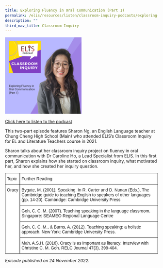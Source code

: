 ```yaml
---
title: Exploring Fluency in Oral Communication (Part 1)
permalink: /elis/resources/listen/classroom-inquiry-podcasts/exploring-fluency-in-oral-communication-part-1/
description: ""
third_nav_title: Classroom Inquiry
---
```

<img src="/images/ci-1.png" 
     style="width:50%">
		 
<a href="https://open.spotify.com/episode/1iP9YHEREjcn1YfoQaqsC7">Click here to listen to the podcast</a>

This two-part episode features Sharon Ng, an English Language teacher at Chung Cheng High School (Main) who attended ELIS’s Classroom Inquiry for EL and Literature Teachers course in 2021.

Sharon talks about her classroom inquiry project on fluency in oral communication with Dr Caroline Ho, a Lead Specialist from ELIS. In this first part, Sharon explains how she started on classroom inquiry, what motivated her, and how she created her inquiry question.

<style type="text/css">
.tg  {border-collapse:collapse;border-spacing:0;}
.tg td{border-color:black;border-style:solid;border-width:1px;font-family:Arial, sans-serif;font-size:14px;
  overflow:hidden;padding:10px 5px;word-break:normal;}
.tg th{border-color:black;border-style:solid;border-width:1px;font-family:Arial, sans-serif;font-size:14px;
  font-weight:normal;overflow:hidden;padding:10px 5px;word-break:normal;}
.tg .tg-ktyi{background-color:#FFF;text-align:left;vertical-align:top}
</style>
<table class="tg">
<thead>
  <tr>
    <th class="tg-ktyi">Topic</th>
    <th class="tg-ktyi">Further Reading</th>
  </tr>
</thead>
<tbody>
  <tr>
    <td class="tg-ktyi" rowspan="4">Oracy</td>
    <td class="tg-ktyi">Bygate, M. (2001). Speaking. In R. Carter and D. Nunan (Eds.), The Cambridge guide to teaching English to speakers of other languages (pp. 14-20). Cambridge: Cambridge University Press<br></td>
  </tr>
  <tr>
    <td class="tg-ktyi">Goh, C. C. M. (2007). Teaching speaking in the language classroom. Singapore: SEAMEO Regional Language Centre</td>
  </tr>
  <tr>
    <td class="tg-ktyi">Goh, C. C. M., &amp; Burns, A. (2012). Teaching speaking: a holistic approach. New York: Cambridge University Press.</td>
  </tr>
  <tr>
    <td class="tg-ktyi">Mah, A.S.H. (2016). Oracy is as important as literacy: Interview with Christine C. M. Goh. RELC Journal 47(3), 399-404.</td>
  </tr>
</tbody>
</table>

<em>Episode published on 24 November 2022.</em>